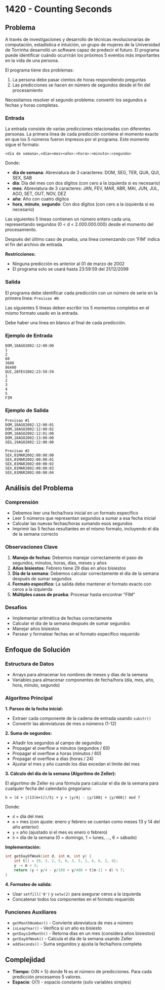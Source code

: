 # 1420 - Counting Seconds

## Problema

A través de investigaciones y desarrollo de técnicas revolucionarias de computación, estadística e intuición, un grupo de mujeres de la Universidad de Torrinha desarrolló un software capaz de predecir el futuro. El programa puede identificar cuándo ocurrirán los próximos 5 eventos más importantes en la vida de una persona.

El programa tiene dos problemas:
1. La persona debe pasar cientos de horas respondiendo preguntas
2. Las predicciones se hacen en número de segundos desde el fin del procesamiento

Necesitamos resolver el segundo problema: convertir los segundos a fechas y horas completas.

### Entrada

La entrada consiste de varias predicciones relacionadas con diferentes personas. La primera línea de cada predicción contiene el momento exacto en que los 5 números fueron impresos por el programa. Este momento sigue el formato:

```
<día de semana>,<día><mes><año>:<hora>:<minuto>:<segundo>
```

Donde:
- **día de semana**: Abreviatura de 3 caracteres: DOM, SEG, TER, QUA, QUI, SEX, SAB
- **día**: Día del mes con dos dígitos (con cero a la izquierda si es necesario)
- **mes**: Abreviatura de 3 caracteres: JAN, FEV, MAR, ABR, MAI, JUN, JUL, AGO, SET, OUT, NOV, DEZ
- **año**: Año con cuatro dígitos
- **hora**, **minuto**, **segundo**: Con dos dígitos (con cero a la izquierda si es necesario)

Las siguientes 5 líneas contienen un número entero cada una, representando segundos (0 < d < 2.000.000.000) desde el momento del procesamiento.

Después del último caso de prueba, una línea comenzando con 'FIM' indica el fin del archivo de entrada.

**Restricciones:**
- Ninguna predicción es anterior al 01 de marzo de 2002
- El programa solo se usará hasta 23:59:59 del 31/12/2099

### Salida

El programa debe identificar cada predicción con un número de serie en la primera línea: `Previsao #N`

Las siguientes 5 líneas deben escribir los 5 momentos completos en el mismo formato usado en la entrada.

Debe haber una línea en blanco al final de cada predicción.

### Ejemplo de Entrada
```
DOM,18AGO2002:12:00:00
1
2
60
3600
86400
QUI,28FEV2002:23:59:59
1
2
3
4
5
FIM
```

### Ejemplo de Salida
```
Previsao #1
DOM,18AGO2002:12:00:01
DOM,18AGO2002:12:00:02
DOM,18AGO2002:12:01:00
DOM,18AGO2002:13:00:00
SEG,19AGO2002:12:00:00

Previsao #2
SEX,01MAR2002:00:00:00
SEX,01MAR2002:00:00:01
SEX,01MAR2002:00:00:02
SEX,01MAR2002:00:00:03
SEX,01MAR2002:00:00:04

```

## Análisis del Problema

### Comprensión
- Debemos leer una fecha/hora inicial en un formato específico
- Leer 5 números que representan segundos a sumar a esa fecha inicial
- Calcular las nuevas fechas/horas sumando esos segundos
- Imprimir las 5 fechas resultantes en el mismo formato, incluyendo el día de la semana correcto

### Observaciones Clave
1. **Manejo de fechas**: Debemos manejar correctamente el paso de segundos, minutos, horas, días, meses y años
2. **Años bisiestos**: Febrero tiene 29 días en años bisiestos
3. **Día de la semana**: Debemos calcular correctamente el día de la semana después de sumar segundos
4. **Formato específico**: La salida debe mantener el formato exacto con ceros a la izquierda
5. **Múltiples casos de prueba**: Procesar hasta encontrar "FIM"

### Desafíos
- Implementar aritmética de fechas correctamente
- Calcular el día de la semana después de sumar segundos
- Manejar años bisiestos
- Parsear y formatear fechas en el formato específico requerido

## Enfoque de Solución

### Estructura de Datos
- Arrays para almacenar los nombres de meses y días de la semana
- Variables para almacenar componentes de fecha/hora (día, mes, año, hora, minuto, segundo)

### Algoritmo Principal

**1. Parseo de la fecha inicial:**
- Extraer cada componente de la cadena de entrada usando `substr()`
- Convertir las abreviaturas de mes a números (1-12)

**2. Suma de segundos:**
- Añadir los segundos al campo de segundos
- Propagar el overflow a minutos (segundos / 60)
- Propagar el overflow a horas (minutos / 60)
- Propagar el overflow a días (horas / 24)
- Ajustar el mes y año cuando los días excedan el límite del mes

**3. Cálculo del día de la semana (Algoritmo de Zeller):**

El algoritmo de Zeller es una fórmula para calcular el día de la semana para cualquier fecha del calendario gregoriano:

```
h = (d + ⌊(13(m+1))/5⌋ + y + ⌊y/4⌋ - ⌊y/100⌋ + ⌊y/400⌋) mod 7
```

Donde:
- `d` = día del mes
- `m` = mes (con ajuste: enero y febrero se cuentan como meses 13 y 14 del año anterior)
- `y` = año (ajustado si el mes es enero o febrero)
- `h` = día de la semana (0 = domingo, 1 = lunes, ..., 6 = sábado)

**Implementación:**
```cpp
int getDayOfWeek(int d, int m, int y) {
    int t[] = {0, 3, 2, 5, 0, 3, 5, 1, 4, 6, 2, 4};
    y -= m < 3;
    return (y + y/4 - y/100 + y/400 + t[m-1] + d) % 7;
}
```

**4. Formateo de salida:**
- Usar `setfill('0')` y `setw(2)` para asegurar ceros a la izquierda
- Concatenar todos los componentes en el formato requerido

### Funciones Auxiliares

- `getMonthNumber()` - Convierte abreviatura de mes a número
- `isLeapYear()` - Verifica si un año es bisiesto
- `getDaysInMonth()` - Retorna días en un mes (considera años bisiestos)
- `getDayOfWeek()` - Calcula el día de la semana usando Zeller
- `addSeconds()` - Suma segundos y ajusta la fecha/hora completa

## Complejidad

- **Tiempo**: O(N × 5) donde N es el número de predicciones. Para cada predicción procesamos 5 valores.
- **Espacio**: O(1) - espacio constante (solo variables simples)
